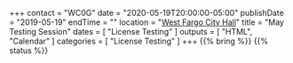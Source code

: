 +++
contact = "WC0G"
date = "2020-05-19T20:00:00-05:00"
publishDate = "2019-05-19"
endTime = ""
location = "[West Fargo City Hall](/places/west-fargo-city-hall/)"
title = "May Testing Session"
dates = [ "License Testing" ]
outputs = [ "HTML", "Calendar" ]
categories = [ "License Testing" ]
+++
{{% bring %}}
{{% status %}}


